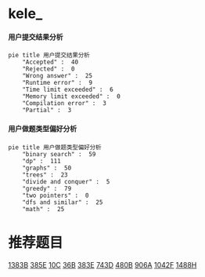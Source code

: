 # kele_

<!-- tabs:start -->



#### **用户提交结果分析**

```mermaid
pie title 用户提交结果分析
    "Accepted" :  40
    "Rejected" :  0
    "Wrong answer" :  25
    "Runtime error" :  9
    "Time limit exceeded" :  6
    "Memory limit exceeded" :  0
    "Compilation error" :  3
    "Partial" :  3
```

#### **用户做题类型偏好分析**

```mermaid
pie title 用户做题类型偏好分析
    "binary search" :  59
    "dp" :  111
    "graphs" :  50
    "trees" :  23
    "divide and conquer" :  5
    "greedy" :  79
    "two pointers" :  0
    "dfs and similar" :  25
    "math" :  25
```



<!-- tabs:end -->
# 推荐题目
[1383B](https://codeforces.com/contest/1383/problem/B)
[385E](https://codeforces.com/contest/385/problem/E)
[10C](https://codeforces.com/contest/10/problem/C)
[36B](https://codeforces.com/contest/36/problem/B)
[383E](https://codeforces.com/contest/383/problem/E)
[743D](https://codeforces.com/contest/743/problem/D)
[480B](https://codeforces.com/contest/480/problem/B)
[906A](https://codeforces.com/contest/906/problem/A)
[1042F](https://codeforces.com/contest/1042/problem/F)
[1488H](https://codeforces.com/contest/1488/problem/H)
